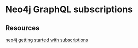 # Neo4j GraphQL subscriptions

## Resources
[neo4j getting started with subscriptions](https://neo4j.com/docs/graphql-manual/current/subscriptions/getting-started/)

